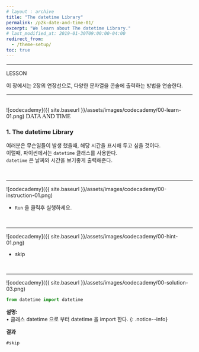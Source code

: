 ```yaml
---
# layout : archive
title: "The datetime Library"
permalink: /p2k-date-and-time-01/
excerpt: "We learn about The datetime Library."
# last_modified_at: 2019-01-30T09:00:00-04:00
redirect_from:
  - /theme-setup/
toc: true
---
```

    
    
<hr style="border: solid 1px #dddddd ;">    

LESSON    

이 장에서는 2장의 연장선으로, 다양한 문자열을 콘솔에 출력하는 방법을 연습한다.    

     
<hr style="border: solid 1px #dddddd ;">    
<br>
![codecademy]({{ site.baseurl }}/assets/images/codecademy/00-learn-01.png)    
<font size="3"  face="돋움">DATA AND TIME</font>     

### 1. The datetime Library    

<p>

여러분은 무슨일들이 발생 했을때, 해당 시간을 표시해 두고 싶을 것이다.     
이럴때, 파이썬에서는 `datetime` 클래스를 사용한다.     
`datetime` 은 날짜와 시간을 보기좋게 출력해준다.     


<p style="page-break-before: always;"></p>
<br>
<hr/>


![codecademy]({{ site.baseurl }}/assets/images/codecademy/00-instruction-01.png)    

* `Run` 을 클릭후 실행하세요.    



<br>
<hr/>


![codecademy]({{ site.baseurl }}/assets/images/codecademy/00-hint-01.png)    
* skip


<br>
<hr/>


![codecademy]({{ site.baseurl }}/assets/images/codecademy/00-solution-03.png)    


```python
from datetime import datetime
```

**설명:**     
• 클래스 datetime 으로 부터 datetime 을 import 한다.
{: .notice--info}    


**결과**  
```
#skip
```    